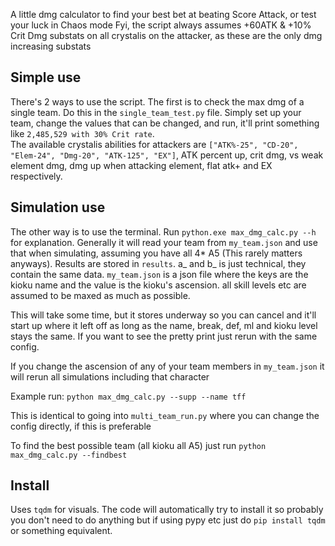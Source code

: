 A little dmg calculator to find your best bet at beating Score Attack, or test your luck in Chaos mode
Fyi, the script always assumes +60ATK & +10% Crit Dmg substats on all crystalis on the attacker, as these are the only dmg increasing substats

## Simple use
There's 2 ways to use the script. The first is to check the max dmg of a single team. Do this in the ``single_team_test.py`` file. Simply set up your team, change the values that can be changed, and run, it'll print something like ``2,485,529 with 30% Crit rate``.  
The available crystalis abilities for attackers are ``["ATK%-25", "CD-20", "Elem-24", "Dmg-20", "ATK-125", "EX"]``,  ATK percent up, crit dmg, vs weak element dmg, dmg up when attacking element, flat atk+ and EX respectively. 

## Simulation use
The other way is to use the terminal. Run ``python.exe max_dmg_calc.py --h`` for explanation. Generally it will read your team from ``my_team.json`` and use that when simulating, assuming you have all 4* A5 (This rarely matters anyways). Results are stored in ``results``. a_ and b_ is just technical, they contain the same data. 
``my_team.json`` is a json file where the keys are the kioku name and the value is the kioku's ascension. all skill levels etc are assumed to be maxed as much as possible.

This will take some time, but it stores underway so you can cancel and it'll start up where it left off as long as the name, break, def, ml and kioku level stays the same. If you want to see the pretty print just rerun with the same config. 

If you change the ascension of any of your team members in ``my_team.json`` it will rerun all simulations including that character

Example run: ``python max_dmg_calc.py --supp --name tff``

This is identical to going into ``multi_team_run.py`` where you can change the config directly, if this is preferable

To find the best possible team (all kioku all A5) just run ``python max_dmg_calc.py --findbest``

## Install
Uses ``tqdm`` for visuals. The code will automatically try to install it so probably you don't need to do anything but if using pypy etc just do ``pip install tqdm`` or something equivalent.
